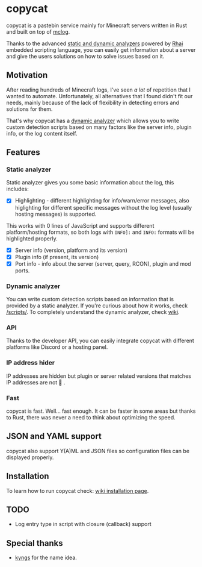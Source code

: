 # copycat
copycat is a pastebin service mainly for Minecraft servers written in Rust and built on top of [mclog](https://github.com/caukub/mclog).

Thanks to the advanced [static and dynamic analyzers](https://github.com/caukub/copycat/wiki/Analyzer) powered by [Rhai](https://rhai.rs/) embedded scripting language, you can easily get information about a server and give the users solutions on how to solve issues based on it.

## Motivation
After reading hundreds of Minecraft logs, I've seen *a lot* of repetition that I wanted to automate. Unfortunately, all alternatives that I found didn't fit our needs, mainly because of the lack of flexibility in detecting errors and solutions for them.

That's why copycat has a [dynamic analyzer](https://github.com/caukub/copycat/wiki/Analyzer#Dynamic) which allows you to write custom detection scripts based on many factors like the server info, plugin info, or the log content itself.

## Features
### Static analyzer
Static analyzer gives you some basic information about the log, this includes:
- [x] Highlighting - different highlighting for info/warn/error messages, also higlighting for different specific messages without the log level (usually hosting messages) is supported.

This works with 0 lines of JavaScript and supports different platform/hosting formats, so both logs with `INFO]:` and `INFO:` formats will be highlighted properly.
- [x] Server info (version, platform and its version)
- [x] Plugin info (if present, its version)
- [x] Port info - info about the server (server, query, RCON), plugin and mod ports.

### Dynamic analyzer
You can write custom detection scripts based on information that is provided by a static analyzer. If you're curious about how it works, check [/scripts/](/scripts/).
To completely understand the dynamic analyzer, check [wiki](https://github.com/caukub/copycat/wiki/Analyzer#Dynamic).

### API
Thanks to the developer API, you can easily integrate copycat with different platforms like Discord or a hosting panel.

### IP address hider
IP addresses are hidden but plugin or server related versions that matches IP addresses are not :tada: .

### Fast
copycat is fast. Well... fast enough. It can be faster in some areas but thanks to Rust, there was never a need to think about optimizing the speed.

## JSON and YAML support
copycat also support Y(A)ML and JSON files so configuration files can be displayed properly.

## Installation
To learn how to run copycat check: [wiki installation page](https://github.com/caukub/copycat/wiki/Instalation).

## TODO
- Log entry type in script with closure (callback) support

## Special thanks
- [kyngs](https://github.com/kyngs) for the name idea.
